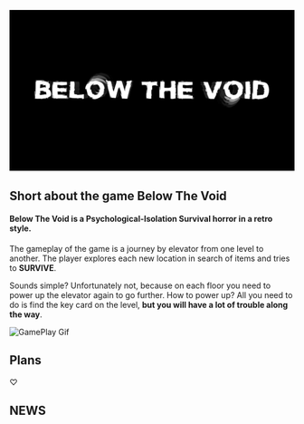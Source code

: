 ﻿![Header](https://github.com/nohatler/BelowTheVoid_short/blob/main/assets/Below%20The%20Void%20logo.png?raw=true)

## Short about the game Below The Void
#### Below The Void is a Psychological-Isolation Survival horror in a retro style.

The gameplay of the game is a journey by elevator from one level to another. The player explores each new location in search of items and tries to <b>SURVIVE</b>.

Sounds simple? Unfortunately not, because on each floor you need to power up the elevator again to go further. How to power up?
All you need to do is find the key card on the level, <b>but you will have a lot of trouble along the way</b>.

![GamePlay Gif]()


## Plans
♡ <br>



## NEWS
